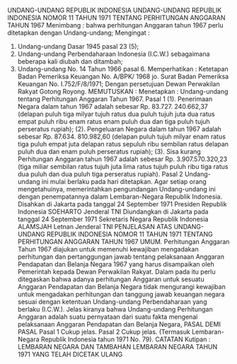  UNDANG-UNDANG REPUBLIK INDONESIA UNDANG-UNDANG REPUBLIK INDONESIA NOMOR 11 TAHUN 1971 TENTANG PERHITUNGAN ANGGARAN TAHUN 1967
Menimbang :
 bahwa perhitungan Anggaran tahun 1967 perlu ditetapkan dengan Undang-undang;
Mengingat :

1. Undang-undang Dasar 1945 pasal 23 (5);
2. Undang-undang Perbendaharaan Indonesia (I.C.W.) sebagaimana beberapa kali diubah dan ditambah;
3. Undang-undang No. 14 Tahun 1966 pasal 6. Memperhatikan : Ketetapan Badan Pemeriksa Keuangan No. A/BPK/ 1968 jo. Surat Badan Pemeriksa Keuangan No. I.752/F/8/1971; Dengan persetujuan Dewan Perwakilan Rakyat Gotong Royong.
MEMUTUSKAN :
 Menetapkan : Undang-undang tentang Perhitungan Anggaran Tahun 1967.
Pasal 1
(1). Penerimaan Negara dalam tahun 1967 adalah sebesar Rp. 83.727.
240.662,37 (delapan puluh tiga milyar tujuh ratus dua puluh tujuh juta dua ratus empat puluh ribu enam ratus enam puluh dua dan tiga puluh tujuh perseratus rupiah);
(2). Pengeluaran Negara dalam tahun 1967 adalah sebesar Rp. 87.634.
810.982,60 (delapan puluh tujuh milyar enam ratus tiga puluh empat juta delapan ratus sepuluh ribu sembilan ratus delapan puluh dua dan enam puluh perseratus rupiah);
(3). Sisa kurang Perhitungan Anggaran tahun 1967 adalah sebesar Rp.
3.907.570.320,23 (tiga miliar sembilan ratus tujuh juta lima ratus tujuh puluh ribu tiga ratus dua puluh dan dua puluh tiga perseratus rupiah).
Pasal 2
Undang-undang ini mulai berlaku pada hari ditetapkan.
Agar setiap orang mengetahuinya, memerintahkan pengundangan Undang-undang ini dengan penempatannya dalam Lembaran-Negara Republik Indonesia. Disahkan di Jakarta pada tanggal 24 September 1971 Presiden Republik Indonesia SOEHARTO Jenderal TNI Diundangkan di Jakarta pada tanggal 24 September 1971 Sekretaris Negara Republik Indonesia ALAMSJAH Letnan Jenderal TNI PENJELASAN ATAS UNDANG-UNDANG REPUBLIK INDONESIA NOMOR 11 TAHUN 1971 TENTANG PERHITUNGAN ANGGARAN TAHUN 1967 UMUM. Perhitungan Anggaran Tahun 1967 diajukan untuk memenuhi kewajiban mengadakan perhitungan dan pertanggungan jawab tentang pelaksanaan Anggaran Pendapatan dan Belanja Negara 1967 yang harus disampaikan oleh Pemerintah kepada Dewan Perwakilan Rakyat. Dalam pada itu perlu ditegaskan bahwa adanya perhitungan Anggaran untuk sesuatu Anggaran Pendapatan dan Belanja Negara tidak mengurangi kewajiban untuk mengadakan perhitungan dan tanggung jawab keuangan negara sesuai dengan ketentuan Undang-undang Perbendaharaan yang berlaku (I.C.W.). Jelas kiranya bahwa Undang-undang Perhitungan Anggaran adalah suatu pernyataan dari suatu fakta mengenai pelaksanaan Anggaran Pendapatan dan Belanja Negara, PASAL DEMI PASAL
Pasal 1
Cukup jelas.
Pasal 2
Cukup jelas. (Termasuk Lembaran-Negara Republik Indonesia tahun 1971 No. 79). CATATAN Kutipan : LEMBARAN NEGARA DAN TAMBAHAN LEMBARAN NEGARA TAHUN 1971 YANG TELAH DICETAK ULANG